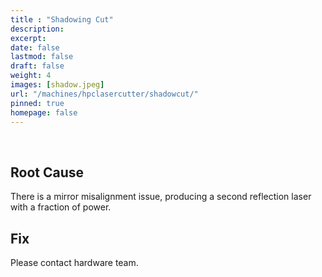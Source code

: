 ```yaml
---
title : "Shadowing Cut"
description: 
excerpt: 
date: false
lastmod: false
draft: false
weight: 4
images: [shadow.jpeg]
url: "/machines/hpclasercutter/shadowcut/"
pinned: true
homepage: false
---
```

<br>

## Root Cause

There is a mirror misalignment issue, producing a second reflection laser with a fraction of power.

## Fix

Please contact hardware team.

<br>